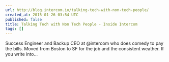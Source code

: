 ```yaml
---
url: http://blog.intercom.io/talking-tech-with-non-tech-people/
created_at: 2015-01-26 03:54 UTC
published: false
title: Talking Tech with Non Tech People - Inside Intercom
tags: []
---
```


Success Engineer and Backup CEO at @intercom who does comedy to pay the bills. Moved from Boston to SF for the job and the consistent weather. If you write into…
